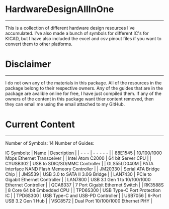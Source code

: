 # HardwareDesignAllInOne
---
This is a collection of different hardware design resources I've accumulated. I've also made a bunch of symbols for different IC's for KICAD, but I have also included the excel and csv pinout files if you want to convert them to other platforms.

# Disclaimer
---
I do not own any of the materials in this package. 
All of the resources in the package belong to their respective owners. 
Any of the guides that are in the package are avalible online for free, I have just compiled them.
If any of the owners of the content in this package want thier content removed, then they can email me using the email attached to my GitHub.

# Current Content
---
Number of Symbols: 14
Number of Guides: 

IC Symbols:
| Name | Description |
| - - - | - - - - - |
| 88E1545 | 10/100/1000 Mbps Ethernet Transceiver |
| Intel Atom C2000 | 64 bit Server CPU |
| CYUSB302 | USB to SDIO/SD/MMC Controller |
| GLS55LD040M | PATA Interface NAND Flash Memeory Controller |
| JM20330 | Serial ATA Bridge Chip |
| JMS539 | USB 3.0 to SATA II 3.0G Bridge |
| LAN7430 | PCIe to Gigabit Ethernet Controller |
| LAN7800 | USB 3.1 Gen 1 to 10/100/1000 Ethernet Controller |
| QCA8337 | 7 Port Gigabit Ethernet Switch |
| RK3588S | 8 Core 64 bit Embedded CPU |
| TPD6S300 | USB Type-C Port Protection IC  |
| TPD6S300 | USB Type-C and USB-PD Controller |
| USB7056 | 6-Port USB 3.2 Gen 1 Hub |
| VSC8572 | Dual Port 10/100/1000 Ethernet PHY |
